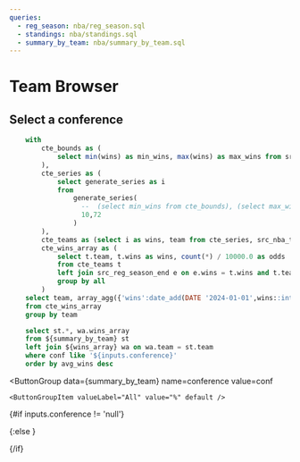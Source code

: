 ```yaml
---
queries:
  - reg_season: nba/reg_season.sql
  - standings: nba/standings.sql
  - summary_by_team: nba/summary_by_team.sql
---
```


# Team Browser
## Select a conference

```sql wins_array
    with
        cte_bounds as (
            select min(wins) as min_wins, max(wins) as max_wins from src_reg_season_end
        ),
        cte_series as (
            select generate_series as i
            from
                generate_series(
                  --  (select min_wins from cte_bounds), (select max_wins from cte_bounds)
                  10,72
                )
        ),
        cte_teams as (select i as wins, team from cte_series, src_nba_teams),
        cte_wins_array as (
            select t.team, t.wins as wins, count(*) / 10000.0 as odds
            from cte_teams t
            left join src_reg_season_end e on e.wins = t.wins and t.team = e.winning_team
            group by all
        )
    select team, array_agg({'wins':date_add(DATE '2024-01-01',wins::int), 'odds':odds}) as wins_array
    from cte_wins_array
    group by team
```


```sql filtered_summary_by_team
    select st.*, wa.wins_array
    from ${summary_by_team} st
    left join ${wins_array} wa on wa.team = st.team
    where conf like '${inputs.conference}'
    order by avg_wins desc
```



<ButtonGroup
    data={summary_by_team} 
    name=conference
    value=conf
>
    <ButtonGroupItem valueLabel="All" value="%" default />
</ButtonGroup>

{#if inputs.conference != 'null'}

<DataTable data={filtered_summary_by_team} link=team_link wrapTitles=true rows=30>
  <Column id=seed/>
  <Column id=" " contentType=image height=25px/>
  <Column id=team/>
  <Column id=record title = "Record (W-L)"/>
  <Column id=elo_rating/>
  <Column id=avg_wins title="Avg. Wins"/>
  <Column id=wins_array contentType=sparkarea title="Win Range" sparkX=wins sparkY=odds sparkWidth=65 />
  <Column id=elo_vs_vegas_num1 contentType=delta title="Elo vs. Vegas"/>
  <Column id=make_playoffs_pct1 title="Make Playoffs (%)"/>
  <Column id=win_finals_pct1 title = "Make Finals (%)" />
</DataTable>

{:else }

<DataTable data={summary_by_team} link=team_link rows=30>
  <Column id=seed/>
  <Column id=" " contentType=image height=25px/>
  <Column id=team/>
  <Column id=record/>
  <Column id=elo_rating/>
  <Column id=avg_wins/>
  <Column id=elo_vs_vegas_num1 contentType=delta/>
  <Column id=make_playoffs_pct1/>
  <Column id=win_finals_pct1/>
</DataTable>

{/if}

